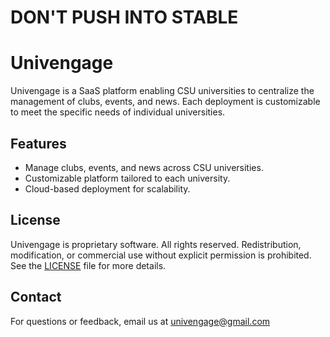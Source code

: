 # DON'T PUSH INTO STABLE

# Univengage

Univengage is a SaaS platform enabling CSU universities to centralize the management of clubs, events, and news. Each deployment is customizable to meet the specific needs of individual universities.

## Features
- Manage clubs, events, and news across CSU universities.
- Customizable platform tailored to each university.
- Cloud-based deployment for scalability.

## License

Univengage is proprietary software. All rights reserved. Redistribution, modification, or commercial use without explicit permission is prohibited. See the [LICENSE](./LICENSE) file for more details.

## Contact

For questions or feedback, email us at univengage@gmail.com
